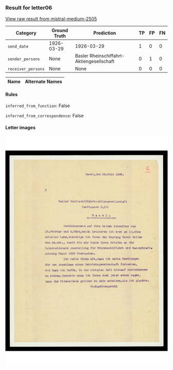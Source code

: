 ### Result for letter06
[View raw result from mistral-medium-2505](https://github.com/RISE-UNIBAS/humanities_data_benchmark/blob/main/results/2025-10-01/T0172/request_T0172_letter06.json)


| Category          | Ground Truth | Prediction | TP | FP | FN |
|------------------|--------------|------------|----|----|----|
| `send_date`        | 1926-03-29 | 1926-03-29 | 1 | 0 | 0 |
| `sender_persons`  | None | Basler Rheinschiffahrt-Aktiengesellschaft | 0 | 1 | 0 |
| `receiver_persons` | None | None | 0 | 0 | 0 |

| Name | Alternate Names |
| --- | --- |

#### Rules
`inferred_from_function`: False

`inferred_from_correspondence`: False

#### Letter images

<img src="https://github.com/RISE-UNIBAS/humanities_data_benchmark/blob/main/benchmarks/metadata_extraction/images/letter06_p1.jpg?raw=true" alt="letter06_p1.jpg" width="800px">


